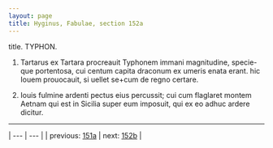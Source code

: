 ```yaml
---
layout: page
title: Hyginus, Fabulae, section 152a
---
```


title. TYPHON.



1. Tartarus ex Tartara procreauit Typhonem immani magnitudine, specie-que portentosa, cui centum capita draconum ex umeris enata erant. hic Iouem prouocauit, si uellet se+cum de regno certare.



2. Iouis fulmine ardenti pectus eius percussit; cui cum flaglaret montem Aetnam qui est in Sicilia super eum imposuit, qui ex eo adhuc ardere dicitur.



---

| --- | --- |
| previous: [151a](../151a/) | next: [152b](../152b/) |